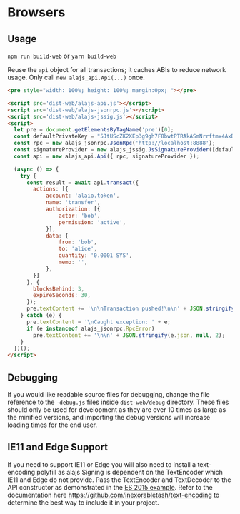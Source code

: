 # Browsers

## Usage
`npm run build-web` or `yarn build-web`

Reuse the `api` object for all transactions; it caches ABIs to reduce network usage. Only call `new alajs_api.Api(...)` once.

```html
<pre style="width: 100%; height: 100%; margin:0px; "></pre>

<script src='dist-web/alajs-api.js'></script>
<script src='dist-web/alajs-jsonrpc.js'></script>
<script src='dist-web/alajs-jssig.js'></script>
<script>
  let pre = document.getElementsByTagName('pre')[0];
  const defaultPrivateKey = "5JtUScZK2XEp3g9gh7F8bwtPTRAkASmNrrftmx4AxDKD5K4zDnr"; // bob
  const rpc = new alajs_jsonrpc.JsonRpc('http://localhost:8888');
  const signatureProvider = new alajs_jssig.JsSignatureProvider([defaultPrivateKey]);
  const api = new alajs_api.Api({ rpc, signatureProvider });

  (async () => {
    try {
      const result = await api.transact({
        actions: [{
            account: 'alaio.token',
            name: 'transfer',
            authorization: [{
                actor: 'bob',
                permission: 'active',
            }],
            data: {
                from: 'bob',
                to: 'alice',
                quantity: '0.0001 SYS',
                memo: '',
            },
        }]
      }, {
        blocksBehind: 3,
        expireSeconds: 30,
      });
      pre.textContent += '\n\nTransaction pushed!\n\n' + JSON.stringify(result, null, 2);
    } catch (e) {
      pre.textContent = '\nCaught exception: ' + e;
      if (e instanceof alajs_jsonrpc.RpcError)
        pre.textContent += '\n\n' + JSON.stringify(e.json, null, 2);
    }
  })();
</script>
```

## Debugging

If you would like readable source files for debugging, change the file reference to the `-debug.js` files inside `dist-web/debug` directory.  These files should only be used for development as they are over 10 times as large as the minified versions, and importing the debug versions will increase loading times for the end user.

## IE11 and Edge Support
If you need to support IE11 or Edge you will also need to install a text-encoding polyfill as alajs Signing is dependent on the TextEncoder which IE11 and Edge do not provide.  Pass the TextEncoder and TextDecoder to the API constructor as demonstrated in the [ES 2015 example](#node-es-2015).  Refer to the documentation here https://github.com/inexorabletash/text-encoding to determine the best way to include it in your project.
